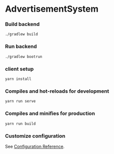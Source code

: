 ﻿# AdvertisementSystem

### Build backend

```
./gradlew build
```

### Run backend

```
./gradlew bootrun
```

### client setup

```
yarn install
```

### Compiles and hot-reloads for development

```
yarn run serve
```

### Compiles and minifies for production

```
yarn run build
```

### Customize configuration

See [Configuration Reference](https://cli.vuejs.org/config/).
